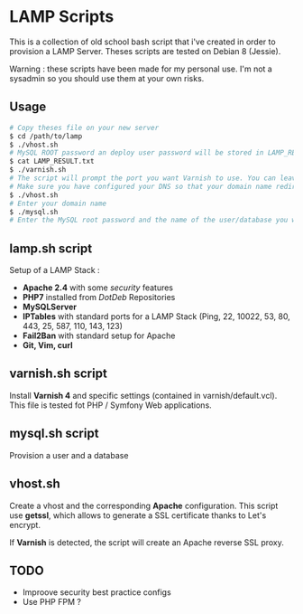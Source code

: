 # LAMP Scripts

This is a collection of old school bash script that i've created in order to provision a LAMP Server. Theses scripts are tested on Debian 8 (Jessie).

Warning : these scripts have been made for my personal use. I'm not a sysadmin so you should use them at your own risks.

## Usage

```bash
# Copy theses file on your new server
$ cd /path/to/lamp
$ ./vhost.sh
# MySQL ROOT password an deploy user password will be stored in LAMP_RESULT.txt
$ cat LAMP_RESULT.txt
$ ./varnish.sh
# The script will prompt the port you want Varnish to use. You can leave it empty, it will use the defaut 6081 port
# Make sure you have configured your DNS so that your domain name redirect to the server
$ ./vhost.sh
# Enter your domain name
$ ./mysql.sh
# Enter the MySQL root password and the name of the user/database you want to create
```


## lamp.sh script

Setup of a LAMP Stack :

* **Apache 2.4** with some _security_ features
* **PHP7** installed from _DotDeb_ Repositories
* **MySQLServer**
* **IPTables** with standard ports for a LAMP Stack (Ping, 22, 10022, 53, 80, 443, 25, 587, 110, 143, 123)
* **Fail2Ban** with standard setup for Apache
* **Git, Vim, curl**

## varnish.sh script

Install **Varnish 4** and specific settings (contained in varnish/default.vcl). This file is tested fot PHP / Symfony Web applications.

## mysql.sh script

Provision a user and a database

## vhost.sh

Create a vhost and the corresponding **Apache** configuration. This script use **getssl**, which allows to generate a SSL certificate thanks to Let's encrypt.

If **Varnish** is detected, the script will create an Apache reverse SSL proxy.



## TODO

* Improove security best practice configs
* Use PHP FPM ?
